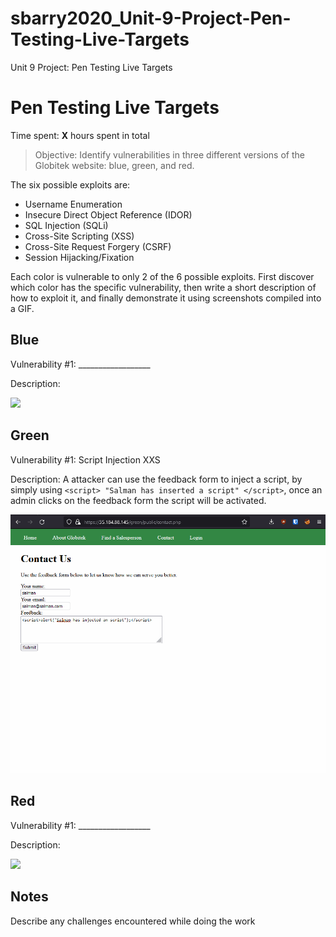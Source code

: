 # sbarry2020_Unit-9-Project-Pen-Testing-Live-Targets
Unit 9 Project: Pen Testing Live Targets
# Pen Testing Live Targets

Time spent: **X** hours spent in total

> Objective: Identify vulnerabilities in three different versions of the Globitek website: blue, green, and red.

The six possible exploits are:

* Username Enumeration
* Insecure Direct Object Reference (IDOR)
* SQL Injection (SQLi)
* Cross-Site Scripting (XSS)
* Cross-Site Request Forgery (CSRF)
* Session Hijacking/Fixation

Each color is vulnerable to only 2 of the 6 possible exploits. First discover which color has the specific vulnerability, then write a short description of how to exploit it, and finally demonstrate it using screenshots compiled into a GIF.

## Blue

Vulnerability #1: __________________

Description:

<img src="blue-vuln1.gif">


## Green

Vulnerability #1: Script Injection XXS

Description: A attacker can use the feedback form to inject a script, by simply using ```<script> "Salman has inserted a script" </script>```, once an admin clicks on the feedback form the script will be activated.

<img src="green_exploit.gif">


## Red

Vulnerability #1: __________________

Description:

<img src="red-vuln1.gif">


## Notes

Describe any challenges encountered while doing the work
